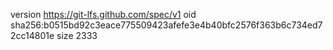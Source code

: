 version https://git-lfs.github.com/spec/v1
oid sha256:b0515bd92c3eace775509423afefe3e4b40bfc2576f363b6c734ed72cc14801e
size 2333
